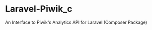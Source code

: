 Laravel-Piwik_c
===============

An Interface to Piwik's Analytics API for Laravel (Composer Package)